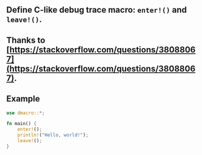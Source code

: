 ## Define **C-like** debug trace macro: `enter!()` and `leave!()`.

## Thanks to [https://stackoverflow.com/questions/38088067](https://stackoverflow.com/questions/38088067).

## Example

```rust
use dmacro::*;

fn main() {
    enter!();
    println!("Hello, world!");
    leave!();
}
```
